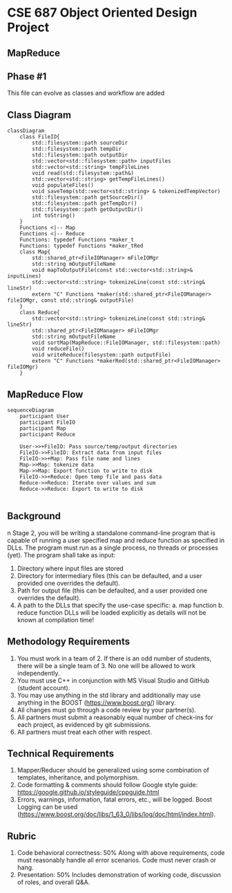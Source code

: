# CSE 687 Object Oriented Design Project
## MapReduce
## Phase #1

This file can evolve as classes and workflow are added

## Class Diagram

```mermaid
classDiagram
    class FileIO{
        std::filesystem::path sourceDir
        std::filesystem::path tempDir
        std::filesystem::path outputDir
        std::vector<std::filesystem::path> inputFiles
        std::vector<std::string> tempFileLines
        void read(std::filesystem::path&)
        std::vector<std::string> getTempFileLines()
        void populateFiles()
        void saveTemp(std::vector<std::string> & tokenizedTempVector)
        std::filesystem::path getSourceDir()
        std::filesystem::path getTempDir()
        std::filesystem::path getOutputDir()
        int toString()         
    }
    Functions <|-- Map
    Functions <|-- Reduce
    Functions: typedef Functions *maker_t
    Functions: typedef Functions *maker_tRed
    class Map{
        std::shared_ptr<FileIOManager> mFileIOMgr
        std::string mOutputFileName
        void mapToOutputFile(const std::vector<std::string>& inputLines)
        std::vector<std::string> tokenizeLine(const std::string& lineStr)
        extern "C" Functions *maker(std::shared_ptr<FileIOManager> fileIOMgr, const std::string& outputFile) 
    }
    class Reduce{
        std::vector<std::string> tokenizeLine(const std::string& lineStr)
        std::shared_ptr<FileIOManager> mFileIOMgr
        std::string mOutputFileName
        void sortMap(MapReduce::FileIOManager, std::filesystem::path)
        void reduceFile()
        void writeReduce(filesystem::path outputFile)
        extern "C" Functions *makerRed(std::shared_ptr<FileIOManager> fileIOMgr)
    }
```

## MapReduce Flow

```mermaid
sequenceDiagram
    participant User
    participant FileIO
    participant Map
    participant Reduce
    
    User->>+FileIO: Pass source/temp/output directories
    FileIO->>FileIO: Extract data from input files
    FileIO->>+Map: Pass file name and lines 
    Map->>Map: tokenize data 
    Map->>Map: Export function to write to disk
    FileIO->>+Reduce: Open temp file and pass data
    Reduce->>Reduce: Iterate over values and sum 
    Reduce->>Reduce: Export to write to disk
     
```


## Background
n Stage 2, you will be writing a standalone command-line program that is capable of running a user specified map and 
reduce function as specified in DLLs.
The program must run as a single process, no threads or processes (yet). The program shall take as input:
1. Directory where input files are stored
2. Directory for intermediary files (this can be defaulted, and a user provided one overrides the default).
3. Path for output file (this can be defaulted, and a user provided one overrides the default).
4. A path to the DLLs that specify the use-case specific:
a. map function
b. reduce function
DLLs will be loaded explicitly as details will not be known at compilation time!
## Methodology Requirements
1. You must work in a team of 2. If there is an odd number of students, there will be a single team of 3. No one
   will be allowed to work independently.
2.  You must use C++ in conjunction with MS Visual Studio and GitHub (student account).
3. You may use anything in the std library and additionally may use anything in the BOOST (https://www.boost.org/) library.
4. All changes must go through a code review by your partner(s).
5. All partners must submit a reasonably equal number of check-ins for each project, as evidenced by git submissions.
6. All partners must treat each other with respect.
## Technical Requirements
1. Mapper/Reducer should be generalized using some combination of templates, inheritance, and polymorphism.
2. Code formatting & comments should follow Google style guide: https://google.github.io/styleguide/cppguide.html
3. Errors, warnings, information, fatal errors, etc., will be logged.
Boost Logging can be used (https://www.boost.org/doc/libs/1_63_0/libs/log/doc/html/index.html).

## Rubric
1) Code behavioral correctness: 50%
   Along with above requirements, code must reasonably handle all error scenarios. Code must never crash or hang.
2) Presentation: 50%
   Includes demonstration of working code, discussion of roles, and overall Q&A.


